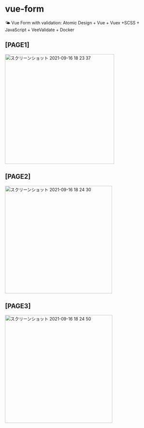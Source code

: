 # vue-form
🌤 Vue Form with validation:   Atomic Design + Vue + Vuex +SCSS + JavaScript + VeeValidate + Docker


## [PAGE1]
<img width="361" alt="スクリーンショット 2021-09-16 18 23 37" src="https://user-images.githubusercontent.com/23165804/133587073-47584398-7894-4baf-967a-fd96520f9e65.png">

## [PAGE2]
<img width="354" alt="スクリーンショット 2021-09-16 18 24 30" src="https://user-images.githubusercontent.com/23165804/133587082-cecbc5f7-f5c3-4634-b2aa-1f5258df9278.png">

## [PAGE3]
<img width="355" alt="スクリーンショット 2021-09-16 18 24 50" src="https://user-images.githubusercontent.com/23165804/133587086-097ceaa2-44bb-4279-8a86-39e173b1d908.png">
